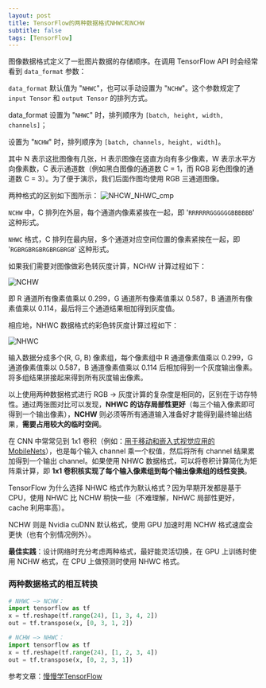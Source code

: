 ```yaml
---
layout: post
title: TensorFlow的两种数据格式NHWC和NCHW
subtitle: false
tags: [TensorFlow]
---
```


<!-- ## TensorFlow的两种数据格式NHWC和NCHW -->

图像数据格式定义了一批图片数据的存储顺序。在调用 TensorFlow API 时会经常看到 `data_format` 参数：

`data_format` 默认值为 "`NHWC`"，也可以手动设置为 "`NCHW`"。这个参数规定了 `input Tensor` 和 `output Tensor` 的排列方式。

data_format 设置为 "`NHWC`" 时，排列顺序为 `[batch, height, width, channels]`；

设置为 "`NCHW`" 时，排列顺序为 `[batch, channels, height, width]`。

其中 N 表示这批图像有几张，H 表示图像在竖直方向有多少像素，W 表示水平方向像素数，C 表示通道数（例如黑白图像的通道数 C = 1，而 RGB 彩色图像的通道数 C = 3）。为了便于演示，我们后面作图均使用 RGB 三通道图像。

两种格式的区别如下图所示：
![NHCW_NHWC_cmp]({{site.url}}/assets/blog_images/TensorFlow_NHWC_NCHW/NHCW_NHWC_cmp.png)

`NCHW` 中，C 排列在外层，每个通道内像素紧挨在一起，即 '`RRRRRRGGGGGGBBBBBB`' 这种形式。

`NHWC` 格式，C 排列在最内层，多个通道对应空间位置的像素紧挨在一起，即 '`RGBRGBRGBRGBRGBRGB`' 这种形式。

如果我们需要对图像做彩色转灰度计算，NCHW 计算过程如下：

![NCHW]({{site.url}}/assets/blog_images/TensorFlow_NHWC_NCHW/NCHW.png)

即 R 通道所有像素值乘以 0.299，G 通道所有像素值乘以 0.587，B 通道所有像素值乘以 0.114，最后将三个通道结果相加得到灰度值。

相应地，NHWC 数据格式的彩色转灰度计算过程如下：

![NHWC]({{site.url}}/assets/blog_images/TensorFlow_NHWC_NCHW/NHWC.png)


输入数据分成多个(R, G, B) 像素组，每个像素组中 R 通道像素值乘以 0.299，G 通道像素值乘以 0.587，B 通道像素值乘以 0.114 后相加得到一个灰度输出像素。将多组结果拼接起来得到所有灰度输出像素。

以上使用两种数据格式进行 RGB -> 灰度计算的复杂度是相同的，区别在于访存特性。通过两张图对比可以发现，**NHWC 的访存局部性更好**（每三个输入像素即可得到一个输出像素），**NCHW** 则必须等所有通道输入准备好才能得到最终输出结果，**需要占用较大的临时空间**。

在 CNN 中常常见到 1x1 卷积（例如：[用于移动和嵌入式视觉应用的 MobileNets](http://mp.weixin.qq.com/s?__biz=MzI2MzYwNzUyNg==&mid=2247483973&idx=1&sn=b0b9aa4190f5ac9a34421beaa92eb932&chksm=eab807ccddcf8edaa798098c73b82ee35f4b22e159ddcd4ffb0d0cd6cae77a170a59a5c441e4&scene=21#wechat_redirect)），也是每个输入 channel 乘一个权值，然后将所有 channel 结果累加得到一个输出 channel。如果使用 NHWC 数据格式，可以将卷积计算简化为矩阵乘计算，即 **1x1 卷积核实现了每个输入像素组到每个输出像素组的线性变换**。

TensorFlow 为什么选择 NHWC 格式作为默认格式？因为早期开发都是基于 CPU，使用 NHWC 比 NCHW 稍快一些（不难理解，NHWC 局部性更好，cache 利用率高）。

NCHW 则是 Nvidia cuDNN 默认格式，使用 GPU 加速时用 NCHW 格式速度会更快（也有个别情况例外）。

**最佳实践**：设计网络时充分考虑两种格式，最好能灵活切换，在 GPU 上训练时使用 NCHW 格式，在 CPU 上做预测时使用 NHWC 格式。

### 两种数据格式的相互转换

```python
# NHWC –> NCHW：
import tensorflow as tf
x = tf.reshape(tf.range(24), [1, 3, 4, 2])
out = tf.transpose(x, [0, 3, 1, 2])

# NCHW –> NHWC：
import tensorflow as tf
x = tf.reshape(tf.range(24), [1, 2, 3, 4])
out = tf.transpose(x, [0, 2, 3, 1])
```

参考文章：[慢慢学TensorFlow](<https://mp.weixin.qq.com/s/I4Q1Bv7yecqYXUra49o7tw>)





